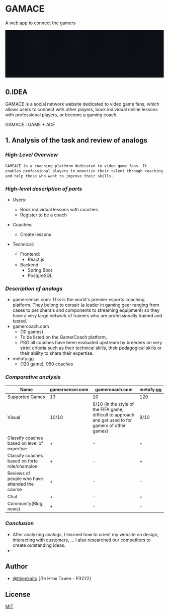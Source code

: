 
# GAMACE

A web app to connect the gamers


![Logo](https://github.com/kaitouz/ESportNetwork/blob/main/Image/logo.gif)



## 0.IDEA
GAMACE is a social network website dedicated to video game fans, 
which allows users to connect with other players, 
book individual online lessons with professional players, or become a gaming coach.

GAMACE : GAME + ACE

## 1. Analysis of the task and review of analogs

### *High-Level Overview*

    GAMEACE is a coaching platform dedicated to video game fans. It enables professional players to monetize their talent through coaching and help those who want to improve their skills. 


### *High-level description of parts*

* Users:
  * Book individual lessons with coaches
  * Register to be a coach
* Coaches:
  * Create lessons

* Technical:
  * Frontend:
    * React.js
  * Backend:
    * Spring Boot
    * PostgreSQL
### *Description of analogs*

* gamersensei.com:
  This is the world's premier esports coaching platform. They belong to corsair (a leader in gaming gear ranging from cases to peripherals and components to streaming equipment) so they have a very large network of trainers who are professionally trained and tested.
* gamercoach.com
  * (10 games)
  * To be listed on the GamerCoach platform, 
  * PSG
all coaches have been evaluated upstream by breeders 
on very strict criteria such as their technical skills, their 
pedagogical skills or their ability to share their expertise.
* metafy.gg
  * (120 game), 950 coaches

    
### *Comparative analysis*

| Name                  | gamersensei.com    | gamercoach.com    | metafy.gg |
|-----------------------|--------------------|-------------------|-----------|
| Supported Games                            | 13                | 10                | 120       |
| Visual                                     | 10/10             | 8/10 (in the style of the FIFA game, difficult to approach and get used to for gamers of other games)             | 9/10      |
| Classify coaches based on level of expertise   | +                 | -         |+       |
| Classify coaches based on forte role/champion  | +                 | -         |+       |
| Reviews of people who have attended the course | +                 | -         |-       |
| Chat                  | +                  | -                     | +         |
| Community(Blog, news) | +                  | -                     | -         |


### *Conclusion*
* After analyzing analogs, I learned how to orient my website on
  design, interacting with customers, ... I also researched our competitors
  to create outstanding ideas.
* 

## Author

- [@thienkaito](https://www.github.com/thienkaito) [Ле Нгок Тхиен - P3222]

## License

[MIT](https://choosealicense.com/licenses/mit/)